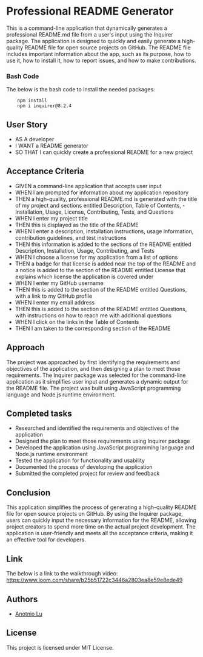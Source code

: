 # Professional README Generator

This is a command-line application that dynamically generates a professional README.md file from a user's input using the Inquirer package. The application is designed to quickly and easily generate a high-quality README file for open source projects on GitHub. The README file includes important information about the app, such as its purpose, how to use it, how to install it, how to report issues, and how to make contributions.

### Bash Code
The below is the bash code to install the needed packages:
```
    npm install
    npm i inquirer@8.2.4
```

## User Story
- AS A developer
- I WANT a README generator
- SO THAT I can quickly create a professional README for a new project


## Acceptance Criteria
- GIVEN a command-line application that accepts user input
- WHEN I am prompted for information about my application repository
- THEN a high-quality, professional README.md is generated with the title of my project and sections entitled Description, Table of Contents, - Installation, Usage, License, Contributing, Tests, and Questions
- WHEN I enter my project title
- THEN this is displayed as the title of the README
- WHEN I enter a description, installation instructions, usage information, contribution guidelines, and test instructions
- THEN this information is added to the sections of the README entitled Description, Installation, Usage, Contributing, and Tests
- WHEN I choose a license for my application from a list of options
- THEN a badge for that license is added near the top of the README and a notice is added to the section of the README entitled License that explains which license the application is covered under
- WHEN I enter my GitHub username
- THEN this is added to the section of the README entitled Questions, with a link to my GitHub profile
- WHEN I enter my email address
- THEN this is added to the section of the README entitled Questions, with instructions on how to reach me with additional questions
- WHEN I click on the links in the Table of Contents
- THEN I am taken to the corresponding section of the README


## Approach
The project was approached by first identifying the requirements and objectives of the application, and then designing a plan to meet those requirements. The Inquirer package was selected for the command-line application as it simplifies user input and generates a dynamic output for the README file. The project was built using JavaScript programming language and Node.js runtime environment.


## Completed tasks
- Researched and identified the requirements and objectives of the application
- Designed the plan to meet those requirements using Inquirer package
- Developed the application using JavaScript programming language and Node.js runtime environment
- Tested the application for functionality and usability
- Documented the process of developing the application
- Submitted the completed project for review and feedback

## Conclusion
This application simplifies the process of generating a high-quality README file for open source projects on GitHub. By using the Inquirer package, users can quickly input the necessary information for the README, allowing project creators to spend more time on the actual project development. The application is user-friendly and meets all the acceptance criteria, making it an effective tool for developers.


## Link

The below is a link to the walkthrough video: 
https://www.loom.com/share/b25b51722c3446a2803ea8e59e8ede49 


## Authors

- [Anotnio Lu](https://github.com/Anotnio-Lu)


## License

This project is licensed under MIT License.
